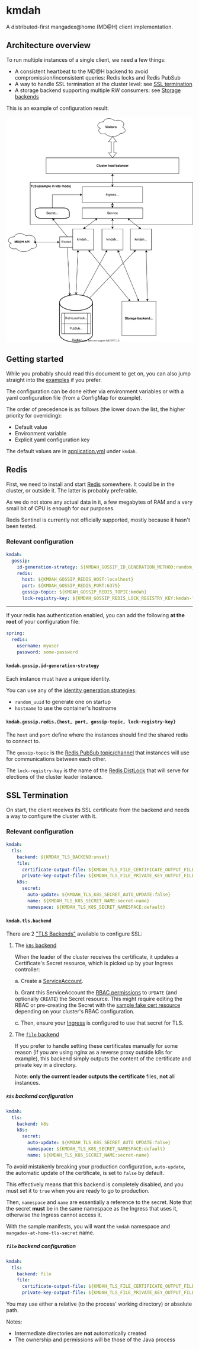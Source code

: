 # kmdah

A distributed-first mangadex@home (MD@H) client implementation.

## Architecture overview

To run multiple instances of a single client, we need a few things:

- A consistent heartbeat to the MD@H backend to avoid compromission/inconsistent queries: Redis locks and Redis PubSub
- A way to handle SSL termination at the cluster level: see [SSL termination](#ssl-termination)
- A storage backend supporting multiple RW consumers: see [Storage backends](#ssl-termination)

This is an example of configuration result:

![Architecture](docs/architecture.svg)

## Getting started

While you probably should read this document to get on, you can also jump straight into the [examples](docs/examples) if you prefer.

The configuration can be done either via environment variables or with a yaml configuration file (from a ConfigMap for example).

The order of precedence is as follows (the lower down the list, the higher priority for overriding):

- Default value
- Environment variable
- Explicit yaml configuration key

The default values are in [application.yml](src/main/resources/application.yml#L77) under `kmdah`.

## Redis

First, we need to install and start [Redis](https://redis.io/) somewhere. It could be in the cluster, or outside it. The latter is probably preferable.

As we do not store any actual data in it, a few megabytes of RAM and a very small bit of CPU is enough for our purposes.

Redis Sentinel is currently not officially supported, mostly because it hasn't been tested.

### Relevant configuration

```yaml
kmdah:
  gossip:
    id-generation-strategy: ${KMDAH_GOSSIP_ID_GENERATION_METHOD:random_uuid}
    redis:
      host: ${KMDAH_GOSSIP_REDIS_HOST:localhost}
      port: ${KMDAH_GOSSIP_REDIS_PORT:6379}
      gossip-topic: ${KMDAH_GOSSIP_REDIS_TOPIC:kmdah}
      lock-registry-key: ${KMDAH_GOSSIP_REDIS_LOCK_REGISTRY_KEY:kmdah-leadership}
```

---

If your redis has authentication enabled, you can add the following **at the root** of your configuration file:

```yaml
spring:
  redis:
    username: myuser
    password: some-password
```

#### `kmdah.gossip.id-generation-strategy`

Each instance must have a unique identity.

You can use any of the [identity generation strategies](src/main/java/moe/tristan/kmdah/service/gossip/InstanceId.java):

- `random_uuid` to generate one on startup
- `hostname` to use the container's hostname

#### `kmdah.gossip.redis.{host, port, gossip-topic, lock-registry-key}`

The `host` and `port` define where the instances should find the shared redis to connect to.

The `gossip-topic` is the [Redis PubSub topic/channel](https://redis.io/topics/pubsub) that instances will use for communications between each other.

The `lock-registry-key` is the name of the [Redis DistLock](https://redis.io/topics/distlock) that will serve for elections of the cluster leader instance.

## SSL Termination

On start, the client receives its SSL certificate from the backend and needs a way to configure the cluster with it.

### Relevant configuration

```yaml
kmdah:
  tls:
    backend: ${KMDAH_TLS_BACKEND:unset}
    file:
      certificate-output-file: ${KMDAH_TLS_FILE_CERTIFICATE_OUTPUT_FILE:tls.crt}
      private-key-output-file: ${KMDAH_TLS_FILE_PRIVATE_KEY_OUTPUT_FILE:tls.key}
    k8s:
      secret:
        auto-update: ${KMDAH_TLS_K8S_SECRET_AUTO_UPDATE:false}
        name: ${KMDAH_TLS_K8S_SECRET_NAME:secret-name}
        namespace: ${KMDAH_TLS_K8S_SECRET_NAMESPACE:default}
```

#### `kmdah.tls.backend`

There are 2 ["TLS Backends"](src/main/java/moe/tristan/kmdah/service/tls/TlsBackend.java) available to configure SSL:

1. The [`k8s` backend](#k8s-backend-configuration)

   When the leader of the cluster receives the certificate, it updates a Certificate's Secret resource, which is picked up by your Ingress controller:

   a. Create a [ServiceAccount](docs/examples/kubernetes/serviceaccount.yml).

   b. Grant this ServiceAccount the [RBAC permissions](docs/examples/kubernetes/rbac.yml) to `UPDATE` (and optionally `CREATE`)
   the Secret resource. This might require editing the RBAC or pre-creating the Secret with
   the [sample fake cert resource](docs/examples/kubernetes/initial-tls-secret.yaml)
   depending on your cluster's RBAC configuration.

   c. Then, ensure your [Ingress](docs/examples/kubernetes/ingress.yml) is configured to use that secret for TLS.

2. The [`file` backend](#file-backend-configuration)

   If you prefer to handle setting these certificates manually for some reason (if you are using nginx as a reverse proxy outside k8s for example), this backend
   simply outputs the content of the certificate and private key in a directory.

   Note: **only the current leader outputs the certificate** files, **not** all instances.

##### `k8s` backend configuration

```yaml
kmdah:
  tls:
    backend: k8s
    k8s:
      secret:
        auto-update: ${KMDAH_TLS_K8S_SECRET_AUTO_UPDATE:false}
        namespace: ${KMDAH_TLS_K8S_SECRET_NAMESPACE:default}
        name: ${KMDAH_TLS_K8S_SECRET_NAME:secret-name}
```

To avoid mistakenly breaking your production configuration, `auto-update`, the automatic update of the certificate, is set to `false` by default.

This effectively means that this backend is completely disabled, and you must set it to `true` when you are ready to go to production.

Then, `namespace` and `name` are essentially a reference to the secret. Note that the secret **must** be in the same namespace as the Ingress that uses it,
otherwise the Ingress cannot access it.

With the sample manifests, you will want the `kmdah` namespace and `mangadex-at-home-tls-secret` name.

##### `file` backend configuration

```yaml
kmdah:
  tls:
    backend: file
    file:
      certificate-output-file: ${KMDAH_TLS_FILE_CERTIFICATE_OUTPUT_FILE:tls.crt}
      private-key-output-file: ${KMDAH_TLS_FILE_PRIVATE_KEY_OUTPUT_FILE:tls.key}
```

You may use either a relative (to the process' working directory) or absolute path.

Notes:

- Intermediate directories are **not** automatically created
- The ownership and permissions will be those of the Java process

